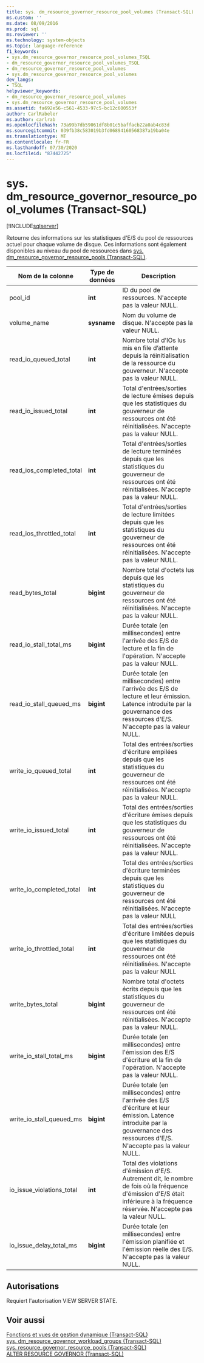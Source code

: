 ```yaml
---
title: sys. dm_resource_governor_resource_pool_volumes (Transact-SQL) | Microsoft Docs
ms.custom: ''
ms.date: 08/09/2016
ms.prod: sql
ms.reviewer: ''
ms.technology: system-objects
ms.topic: language-reference
f1_keywords:
- sys.dm_resource_governor_resource_pool_volumes_TSQL
- dm_resource_governor_resource_pool_volumes_TSQL
- dm_resource_governor_resource_pool_volumes
- sys.dm_resource_governor_resource_pool_volumes
dev_langs:
- TSQL
helpviewer_keywords:
- dm_resource_governor_resource_pool_volumes
- sys.dm_resource_governor_resource_pool_volumes
ms.assetid: fa692e56-c561-4533-97c5-bc12c600553f
author: CarlRabeler
ms.author: carlrab
ms.openlocfilehash: 73a99b7db59061df8b01c5baffacb22a0ab4c83d
ms.sourcegitcommit: 039fb38c583019b3fd06894160568387a19ba04e
ms.translationtype: MT
ms.contentlocale: fr-FR
ms.lasthandoff: 07/30/2020
ms.locfileid: "87442725"
---
```

# <a name="sysdm_resource_governor_resource_pool_volumes-transact-sql"></a>sys. dm_resource_governor_resource_pool_volumes (Transact-SQL)
[!INCLUDE[sqlserver](../../includes/applies-to-version/sqlserver.md)]

  Retourne des informations sur les statistiques d'E/S du pool de ressources actuel pour chaque volume de disque. Ces informations sont également disponibles au niveau du pool de ressources dans [sys. dm_resource_governor_resource_pools &#40;Transact-SQL&#41;](../../relational-databases/system-dynamic-management-views/sys-dm-resource-governor-resource-pools-transact-sql.md).  
  
  
|Nom de la colonne|Type de données|Description|  
|-----------------|---------------|-----------------|  
|pool_id|**int**|ID du pool de ressources. N'accepte pas la valeur NULL.|  
|volume_name|**sysname**|Nom du volume de disque. N'accepte pas la valeur NULL.|  
|read_io_queued_total|**int**|Nombre total d’IOs lus mis en file d’attente depuis la réinitialisation de la ressource du gouverneur. N'accepte pas la valeur NULL.|  
|read_io_issued_total|**int**|Total d'entrées/sorties de lecture émises depuis que les statistiques du gouverneur de ressources ont été réinitialisées. N'accepte pas la valeur NULL.|  
|read_ios_completed_total|**int**|Total d'entrées/sorties de lecture terminées depuis que les statistiques du gouverneur de ressources ont été réinitialisées. N'accepte pas la valeur NULL.|  
|read_ios_throttled_total|**int**|Total d'entrées/sorties de lecture limitées depuis que les statistiques du gouverneur de ressources ont été réinitialisées. N'accepte pas la valeur NULL.|  
|read_bytes_total|**bigint**|Nombre total d'octets lus depuis que les statistiques du gouverneur de ressources ont été réinitialisées. N'accepte pas la valeur NULL.|  
|read_io_stall_total_ms|**bigint**|Durée totale (en millisecondes) entre l'arrivée des E/S de lecture et la fin de l'opération. N'accepte pas la valeur NULL.|  
|read_io_stall_queued_ms|**bigint**|Durée totale (en millisecondes) entre l'arrivée des E/S de lecture et leur émission. Latence introduite par la gouvernance des ressources d'E/S. N'accepte pas la valeur NULL.|  
|write_io_queued_total|**int**|Total des entrées/sorties d'écriture empilées depuis que les statistiques du gouverneur de ressources ont été réinitialisées. N'accepte pas la valeur NULL.|  
|write_io_issued_total|**int**|Total des entrées/sorties d'écriture émises depuis que les statistiques du gouverneur de ressources ont été réinitialisées. N'accepte pas la valeur NULL.|  
|write_io_completed_total|**int**|Total des entrées/sorties d'écriture terminées depuis que les statistiques du gouverneur de ressources ont été réinitialisées. N'accepte pas la valeur NULL|  
|write_io_throttled_total|**int**|Total des entrées/sorties d'écriture limitées depuis que les statistiques du gouverneur de ressources ont été réinitialisées. N'accepte pas la valeur NULL|  
|write_bytes_total|**bigint**|Nombre total d'octets écrits depuis que les statistiques du gouverneur de ressources ont été réinitialisées. N'accepte pas la valeur NULL.|  
|write_io_stall_total_ms|**bigint**|Durée totale (en millisecondes) entre l'émission des E/S d'écriture et la fin de l'opération. N'accepte pas la valeur NULL.|  
|write_io_stall_queued_ms|**bigint**|Durée totale (en millisecondes) entre l'arrivée des E/S d'écriture et leur émission. Latence introduite par la gouvernance des ressources d'E/S. N'accepte pas la valeur NULL.|  
|io_issue_violations_total|**int**|Total des violations d'émission d'E/S. Autrement dit, le nombre de fois où la fréquence d'émission d'E/S était inférieure à la fréquence réservée. N'accepte pas la valeur NULL.|  
|io_issue_delay_total_ms|**bigint**|Durée totale (en millisecondes) entre l'émission planifiée et l'émission réelle des E/S. N'accepte pas la valeur NULL.|  
  
## <a name="permissions"></a>Autorisations  
 Requiert l'autorisation VIEW SERVER STATE.  
  
## <a name="see-also"></a>Voir aussi  
 [Fonctions et vues de gestion dynamique &#40;Transact-SQL&#41;](~/relational-databases/system-dynamic-management-views/system-dynamic-management-views.md)   
 [sys. dm_resource_governor_workload_groups &#40;Transact-SQL&#41;](../../relational-databases/system-dynamic-management-views/sys-dm-resource-governor-workload-groups-transact-sql.md)   
 [sys. resource_governor_resource_pools &#40;Transact-SQL&#41;](../../relational-databases/system-catalog-views/sys-resource-governor-resource-pools-transact-sql.md)   
 [ALTER RESOURCE GOVERNOR &#40;Transact-SQL&#41;](../../t-sql/statements/alter-resource-governor-transact-sql.md)  
  
  

